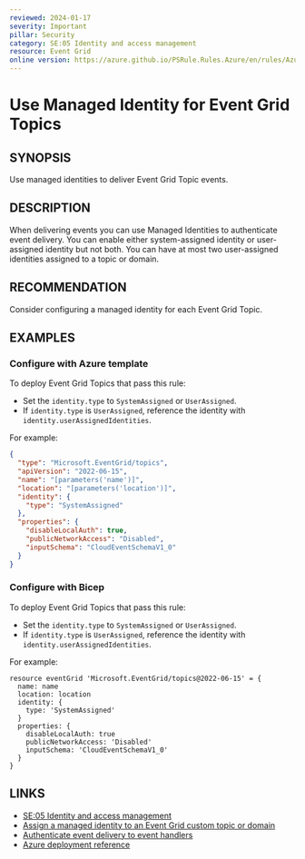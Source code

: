 ```yaml
---
reviewed: 2024-01-17
severity: Important
pillar: Security
category: SE:05 Identity and access management
resource: Event Grid
online version: https://azure.github.io/PSRule.Rules.Azure/en/rules/Azure.EventGrid.ManagedIdentity/
---
```


# Use Managed Identity for Event Grid Topics

## SYNOPSIS

Use managed identities to deliver Event Grid Topic events.

## DESCRIPTION

When delivering events you can use Managed Identities to authenticate event delivery.
You can enable either system-assigned identity or user-assigned identity but not both.
You can have at most two user-assigned identities assigned to a topic or domain.

## RECOMMENDATION

Consider configuring a managed identity for each Event Grid Topic.

## EXAMPLES

### Configure with Azure template

To deploy Event Grid Topics that pass this rule:

- Set the `identity.type` to `SystemAssigned` or `UserAssigned`.
- If `identity.type` is `UserAssigned`, reference the identity with `identity.userAssignedIdentities`.

For example:

```json
{
  "type": "Microsoft.EventGrid/topics",
  "apiVersion": "2022-06-15",
  "name": "[parameters('name')]",
  "location": "[parameters('location')]",
  "identity": {
    "type": "SystemAssigned"
  },
  "properties": {
    "disableLocalAuth": true,
    "publicNetworkAccess": "Disabled",
    "inputSchema": "CloudEventSchemaV1_0"
  }
}
```

### Configure with Bicep

To deploy Event Grid Topics that pass this rule:

- Set the `identity.type` to `SystemAssigned` or `UserAssigned`.
- If `identity.type` is `UserAssigned`, reference the identity with `identity.userAssignedIdentities`.

For example:

```bicep
resource eventGrid 'Microsoft.EventGrid/topics@2022-06-15' = {
  name: name
  location: location
  identity: {
    type: 'SystemAssigned'
  }
  properties: {
    disableLocalAuth: true
    publicNetworkAccess: 'Disabled'
    inputSchema: 'CloudEventSchemaV1_0'
  }
}
```

## LINKS

- [SE:05 Identity and access management](https://learn.microsoft.com/azure/well-architected/security/identity-access)
- [Assign a managed identity to an Event Grid custom topic or domain](https://learn.microsoft.com/azure/event-grid/enable-identity-custom-topics-domains)
- [Authenticate event delivery to event handlers](https://learn.microsoft.com/azure/event-grid/security-authentication)
- [Azure deployment reference](https://learn.microsoft.com/azure/templates/microsoft.eventgrid/topics)
